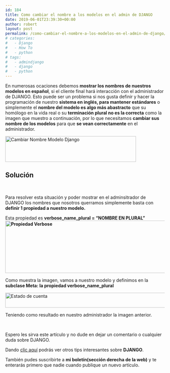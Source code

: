 ```yaml
---
id: 184
title: Como cambiar el nombre a los modelos en el admin de DJANGO
date: 2019-06-01T23:39:30+00:00
author: robert
layout: post
permalink: /como-cambiar-el-nombre-a-los-modelos-en-el-admin-de-django/
# categories:
#   - Django
#   - How To
#   - python
# tags:
#   - admindjango
#   - django
#   - python
---
```

En numerosas ocaciones debemos **mostrar los nombres de nuestros modelos en español**, si el cliente final hará interacción con el administrador de DJANGO. Esto puede ser un problema si nos gusta definir y hacer la programación de nuestro **sistema en inglés, para mantener estándares** o simplemente el **nombre del modelo es algo más abastracto** que su homólogo en la vida real o su **terminación plural no es la correcta** como la imagen que muestro a continuación, por lo que necesitamos **cambiar sus nombre de los modelos** para que **se vean correctamente** en el administrador.

<img class="size-full wp-image-185 aligncenter" src="http://localhost/~h3dx0/wordpress/wp-content/uploads/2019/06/Firefox_Screenshot_2019-06-01T23-22-24.607Z.png" alt="Cambiar Nombre Modelo Django" width="413" height="81" srcset="http://localhost/~h3dx0/wordpress/wp-content/uploads/2019/06/Firefox_Screenshot_2019-06-01T23-22-24.607Z.png 413w, http://localhost/~h3dx0/wordpress/wp-content/uploads/2019/06/Firefox_Screenshot_2019-06-01T23-22-24.607Z-300x59.png 300w" sizes="(max-width: 413px) 100vw, 413px" /> 

## Solución

&nbsp;

Para resolver esta situación y poder mostrar en el adminsitrador de DJANGO los nombres que nosotros querramos simplemente basta con **definir 1 propiedad a nuestro modelo.**

Esta propiedad es **verbose\_name\_plural = &#8220;NOMBRE EN PLURAL&#8221;<img class="aligncenter size-full wp-image-186" src="http://localhost/~h3dx0/wordpress/wp-content/uploads/2019/06/Screenshot_20190601_182644.png" alt="Propiedad Verbose" width="738" height="165" srcset="http://localhost/~h3dx0/wordpress/wp-content/uploads/2019/06/Screenshot_20190601_182644.png 738w, http://localhost/~h3dx0/wordpress/wp-content/uploads/2019/06/Screenshot_20190601_182644-300x67.png 300w" sizes="(max-width: 738px) 100vw, 738px" />**

Como muestra la imagen, vamos a nuestro modelo y definimos en la **subclase Meta: la propiedad verbose\_name\_plural**

<img class="aligncenter size-full wp-image-187" src="http://localhost/~h3dx0/wordpress/wp-content/uploads/2019/06/Firefox_Screenshot_2019-06-01T23-31-27.993Z.png" alt="Estado de cuenta" width="615" height="47" srcset="http://localhost/~h3dx0/wordpress/wp-content/uploads/2019/06/Firefox_Screenshot_2019-06-01T23-31-27.993Z.png 615w, http://localhost/~h3dx0/wordpress/wp-content/uploads/2019/06/Firefox_Screenshot_2019-06-01T23-31-27.993Z-300x23.png 300w" sizes="(max-width: 615px) 100vw, 615px" /> 

Teniendo como resultado en nuestro administrador la imagen anterior.

&nbsp;

Espero les sirva este artículo y no dude en dejar un comentario o cualquier duda sobre DJANGO.

Dando [clic aquí](http://localhost/~h3dx0/wordpress/category/django/) podrás ver otros tips interesantes sobre **DJANGO**.

También pudes suscribirte a **mi boletín(sección derecha de la web)** y te enterarás primero que nadie cuando publique un nuevo artículo.

&nbsp;

&nbsp;

&nbsp;